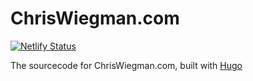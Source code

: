 ChrisWiegman.com
=======

[![Netlify Status](https://api.netlify.com/api/v1/badges/ee948283-30f2-4454-9397-4b3b7404aef0/deploy-status)](https://app.netlify.com/sites/chriswiegman/deploys)

The sourcecode for ChrisWiegman.com, built with [Hugo](https://gohugo.io/)
